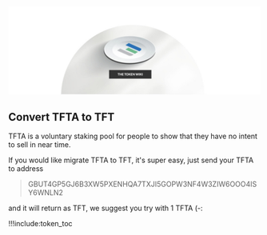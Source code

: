 ![](img/tokenwiki.jpg)

## Convert TFTA to TFT

TFTA is a voluntary staking pool for people to show that they have no intent to sell in near time.

If you would like migrate TFTA to TFT, it's super easy, just send your TFTA to address

> GBUT4GP5GJ6B3XW5PXENHQA7TXJI5GOPW3NF4W3ZIW6OOO4ISY6WNLN2

and it will return as TFT, we suggest you try with 1 TFTA (-:

!!!include:token_toc